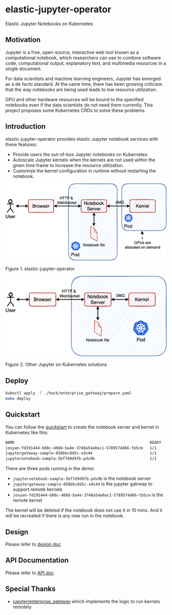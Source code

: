# elastic-jupyter-operator

Elastic Jupyter Notebooks on Kubernetes

## Motivation

Jupyter is a free, open-source, interactive web tool known as a computational notebook, which researchers can use to combine software code, computational output, explanatory text, and multimedia resources in a single document. 

For data scientists and machine learning engineers, Jupyter has emerged as a de facto standard. At the same time, there has been growing criticism that the way notebooks are being used leads to low resource utilization.

GPU and other hardware resources will be bound to the specified notebooks even if the data scientists do not need them currently. This project proposes some Kubernetes CRDs to solve these problems.

## Introduction

elastic-jupyter-operator provides elastic Jupyter notebook services with these features:

- Provide users the out-of-box Jupyter notebooks on Kubernetes.
- Autoscale Jupyter kernels when the kernels are not used within the given time frame to increase the resource utilization.
- Customize the kernel configuration in runtime without restarting the notebook.

<p align="center"><img src="docs/images/elastic.png" width="600"></p>
Figure 1. elastic-jupyter-operator

<p align="center"><img src="docs/images/jupyter.png" width="600"></p>
Figure 2. Other Jupyter on Kubernetes solutions

## Deploy

```bash
kubectl apply -f ./hack/enterprise_gateway/prepare.yaml
make deploy
```

## Quickstart

You can follow the [quickstart](./docs/quick-start.md) to create the notebook server and kernel in Kubernetes like this:

```bash
NAME                                                           READY   STATUS    RESTARTS   AGE
jovyan-fd191444-b08c-4668-ba4e-3748a54a0ac1-5789574d66-tb5cm   1/1     Running   0          146m
jupytergateway-sample-858bbc8d5c-xds44                         1/1     Running   0          3h46m
jupyternotebook-sample-5bf7d9d9fb-pdv9b                        1/1     Running   10         77d
```

There are three pods running in the demo:

- `jupyternotebook-sample-5bf7d9d9fb-pdv9b` is the notebook server
- `jupytergateway-sample-858bbc8d5c-xds44` is the jupyter gatrway to support remote kernels
- `jovyan-fd191444-b08c-4668-ba4e-3748a54a0ac1-5789574d66-tb5cm` is the remote kernel

The kernel will be deleted if the notebook does not use it in 10 mins. And it will be recreated if there is any new run in the notebook.

## Design

Please refer to [design doc](docs/design.md)

## API Documentation

Please refer to [API doc](docs/api/generated.asciidoc)

## Special Thanks

- [jupyter/enterprise_gateway](https://github.com/jupyter/enterprise_gateway) which implements the logic to run kernels remotely
